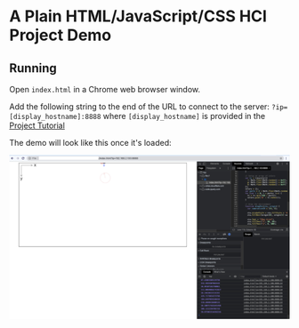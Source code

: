 # A Plain HTML/JavaScript/CSS HCI Project Demo

## Running

Open `index.html` in a Chrome web browser window.

Add the following string to the end of the URL to connect to the server: `?ip=[display_hostname]:8888` where `[display_hostname]` is provided in the [Project Tutorial](https://cpsc484-584-hci.gitlab.io/s23/display_tutorial/#server-names)

The demo will look like this once it's loaded:

![](docs/html-demo.jpg)
